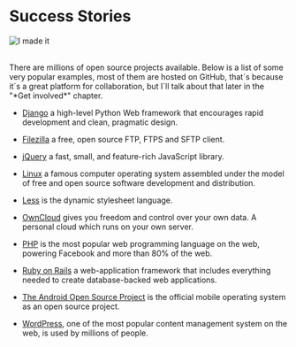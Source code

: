 # Success Stories

![I made it](http://i.imgur.com/obYNG8C.gif "I made it")

<br/>
There are millions of open source projects available. Below is a list of some very popular examples, most of them are hosted on GitHub, that´s because it´s a great platform for collaboration, but I´ll talk about that later in the "*Get involved*" chapter.

* [Django](https://github.com/django/django) a high-level Python Web framework that encourages rapid development and clean, pragmatic design.


* [Filezilla](https://github.com/basvodde/filezilla) a free, open source FTP, FTPS and SFTP client.


* [jQuery](https://github.com/jquery/jquery) a fast, small, and feature-rich JavaScript library.


* [Linux](https://github.com/torvalds/linux) a famous computer operating system assembled under the model of free and open source software development and distribution.


* [Less](https://github.com/less/less.js) is the dynamic stylesheet language.


* [OwnCloud](https://github.com/owncloud/core) gives you freedom and control over your own data. A personal cloud which runs on your own server.


* [PHP](https://github.com/php/php-src) is the most popular web programming language on the web, powering Facebook and more than 80% of the web.


* [Ruby on Rails](https://github.com/rails/rails) a web-application framework that includes everything needed to create database-backed web applications.


* [The Android Open Source Project](https://source.android.com/) is the official mobile operating system as an open source project.


* [WordPress](https://github.com/WordPress/WordPress), one of the most popular content management system on the web, is used by millions of people.

